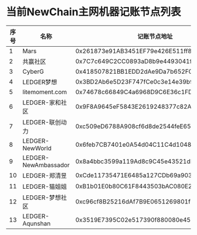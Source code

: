 # 当前NewChain主网机器记账节点列表

序号 |名称 | 记账节点地址 | RPC Url
--|--|--|--
1| Mars | 0x261873e91AB3451EF79e426E511ff8F38A171AE7 | http://139.196.183.74:8801
2| 共赢社区 | 0x7C7c649C2CC0893aD8b9e4493041f9Bd47aE241C | http://39.98.179.81:8801
3| CyberG |  0x418507821BB1EDD2dAe9Da7b652F0CDb126547BE | http://39.98.209.170:8801
4| LEDGER梦想 |  0x3BD2Ab6e5D23F747fCe0c3e14e39b90dc0E2A4fa | http://47.105.218.77:8801
5| litemoment.com |  0x74678c66849C4a6968D9C6E36c1FDe1f142Fd00F | http://miner.litemoment.com:8801
6| LEDGER-家和社区 |  0x9F8A9645eF5843E2619248377c82A6Fee6d9168e | http://8.135.16.139:8801
7| LEDGER-联创动力 |  0xc509eD6788A908cf6d8de2544feE65485cb01aaa | http://106.55.254.136:8801
8| LEDGER-NewWorld |  0x6feb7CB7401e0A54d04C11C4d10480DF74750818 | http://139.99.89.4:8801
9| LEDGER-NewAmbassador |  0x8a4bbc3599a119Ad8c9C45e43521dbF1e803dC85 | http://51.79.167.42:8801
10| LEDGER-郑清昱 |  0xCde11735471E6485a127CDb69a903C451d572B10 | http://8.129.42.220:8801
11| LEDGER-猫姐姐 |  0xB1b01E0b80C61F8443503bAC080E20c4115140FC | http://47.108.89.14:8801
12| LEDGER-梦想社区 |  0xc96cf8B25216dAf7B9E0651269801fF40D57Aad1 | http://47.101.57.33:8801
13| LEDGER-Aqunshan |  0x3519E7395C02e517390f880080e4529b384B80f2 | http://47.113.99.77:8801

